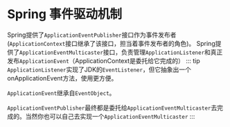 # Spring 事件驱动机制
Spring提供了`ApplicationEventPublisher`接口作为事件发布者(`ApplicationContext`接口继承了该接口，担当着事件发布者的角色)。
Spring提供了`ApplicationEventMulticaster`接口，负责管理`ApplicationListener`和真正发布`ApplicationEvent`（ApplicationContext是委托给它完成的）
::: tip 
`ApplicationListener`实现了JDK的`EventListener`，但它抽象出一个onApplicationEvent方法，使用更方便。

`ApplicationEvent`继承自`EventObject`。

`ApplicationEventPublisher`最终都是委托给`ApplicationEventMulticaster`去完成的。当然你也可以自己去实现一个`ApplicationEventMulticaster`
:::
